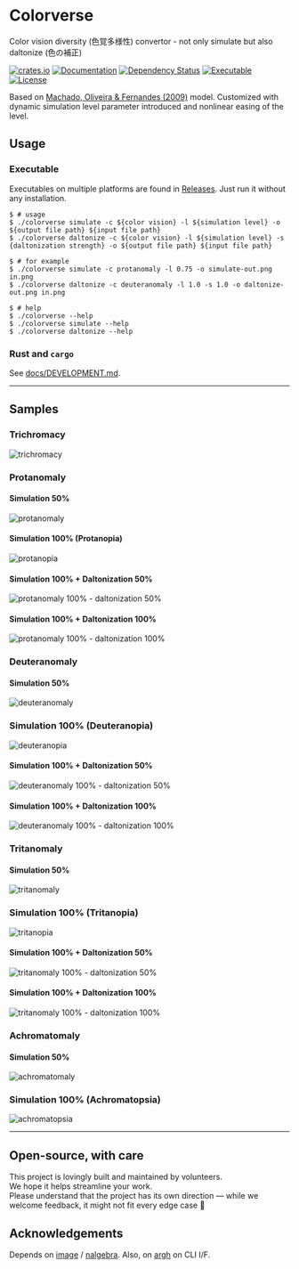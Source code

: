# Colorverse

Color vision diversity (色覚多様性) convertor - not only simulate but also daltonize (色の補正)

[![crates.io](https://img.shields.io/crates/v/colorverse?label=latest)](https://crates.io/crates/colorverse)
[![Documentation](https://docs.rs/colorverse/badge.svg?version=latest)](https://docs.rs/colorverse)
[![Dependency Status](https://deps.rs/crate/colorverse/latest/status.svg)](https://deps.rs/crate/colorverse)
[![Executable](https://github.com/accessible-colors/colorverse/actions/workflows/release-executable.yaml/badge.svg)](https://github.com/accessible-colors/colorverse/actions/workflows/release-executable.yaml)
[![License](https://img.shields.io/github/license/accessible-colors/colorverse)](https://github.com/accessible-colors/colorverse/blob/main/LICENSE)

Based on [Machado, Oliveira & Fernandes (2009)](https://www.inf.ufrgs.br/~oliveira/pubs_files/CVD_Simulation/CVD_Simulation.html) model.
Customized with dynamic simulation level parameter introduced and nonlinear easing of the level.

## Usage

### Executable

Executables on multiple platforms are found in [Releases](https://github.com/accessible-colors/colorverse/releases/latest). Just run it without any installation.

```console
$ # usage
$ ./colorverse simulate -c ${color vision} -l ${simulation level} -o ${output file path} ${input file path}
$ ./colorverse daltonize -c ${color vision} -l ${simulation level} -s {daltonization strength} -o ${output file path} ${input file path}

$ # for example
$ ./colorverse simulate -c protanomaly -l 0.75 -o simulate-out.png in.png
$ ./colorverse daltonize -c deuteranomaly -l 1.0 -s 1.0 -o daltonize-out.png in.png

$ # help
$ ./colorverse --help
$ ./colorverse simulate --help
$ ./colorverse daltonize --help
```

### Rust and `cargo`

See [docs/DEVELOPMENT.md](docs/DEVELOPMENT.md).

---

## Samples

### Trichromacy

![trichromacy](docs/assets/samples/trichromacy.png)

### Protanomaly

#### Simulation 50%

![protanomaly](docs/assets/samples/protanomaly-50.png)

#### Simulation 100% (Protanopia)

![protanopia](docs/assets/samples/protanomaly-100.png)

#### Simulation 100% + Daltonization 50%

![protanomaly 100% - daltonization 50%](docs/assets/samples/protanomaly-100-daltonize-50.png)

#### Simulation 100% + Daltonization 100%

![protanomaly 100% - daltonization 100%](docs/assets/samples/protanomaly-100-daltonize-100.png)

### Deuteranomaly

#### Simulation 50%

![deuteranomaly](docs/assets/samples/deuteranomaly-50.png)

### Simulation 100% (Deuteranopia)

![deuteranopia](docs/assets/samples/deuteranomaly-100.png)

#### Simulation 100% + Daltonization 50%

![deuteranomaly 100% - daltonization 50%](docs/assets/samples/deuteranomaly-100-daltonize-50.png)

#### Simulation 100% + Daltonization 100%

![deuteranomaly 100% - daltonization 100%](docs/assets/samples/deuteranomaly-100-daltonize-100.png)

### Tritanomaly

#### Simulation 50%

![tritanomaly](docs/assets/samples/tritanomaly-50.png)

### Simulation 100% (Tritanopia)

![tritanopia](docs/assets/samples/tritanomaly-100.png)

#### Simulation 100% + Daltonization 50%

![tritanomaly 100% - daltonization 50%](docs/assets/samples/tritanomaly-100-daltonize-50.png)

#### Simulation 100% + Daltonization 100%

![tritanomaly 100% - daltonization 100%](docs/assets/samples/tritanomaly-100-daltonize-100.png)

### Achromatomaly

#### Simulation 50%

![achromatomaly](docs/assets/samples/achromatomaly-50.png)

### Simulation 100% (Achromatopsia)

![achromatopsia](docs/assets/samples/achromatomaly-100.png)


---

## Open-source, with care

This project is lovingly built and maintained by volunteers.  
We hope it helps streamline your work.  
Please understand that the project has its own direction — while we welcome feedback, it might not fit every edge case 🌱

## Acknowledgements

Depends on [image](https://github.com/image-rs/image) / [nalgebra](https://github.com/dimforge/nalgebra).
Also, on [argh](https://github.com/google/argh) on CLI I/F.
